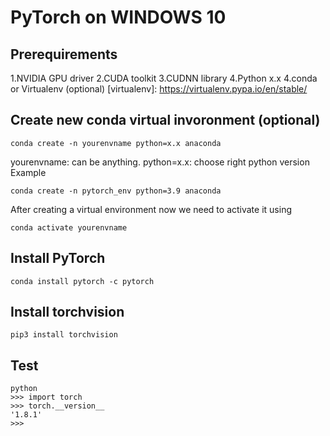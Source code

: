# PyTorch on WINDOWS 10

## Prerequirements
1.NVIDIA GPU driver
2.CUDA toolkit
3.CUDNN library
4.Python x.x
4.conda or Virtualenv (optional) [virtualenv]: https://virtualenv.pypa.io/en/stable/

## Create new conda virtual invoronment (optional)
```
conda create -n yourenvname python=x.x anaconda
```
yourenvname: can be anything.
python=x.x: choose right python version 
Example  
```
conda create -n pytorch_env python=3.9 anaconda
```

After creating a virtual environment now we need to activate it using

```
conda activate yourenvname
```

## Install PyTorch 

```
conda install pytorch -c pytorch
```

## Install torchvision

```
pip3 install torchvision
```

## Test
```
python
>>> import torch
>>> torch.__version__
'1.8.1'
>>>
```
